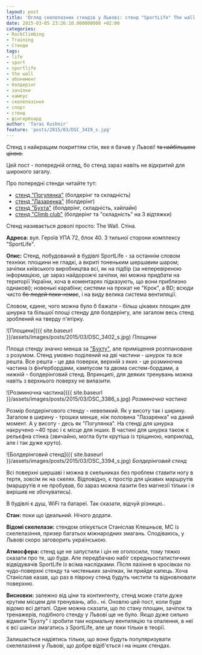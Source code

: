 ```yaml
---
layout: post
title: 'Огляд скелелазних стендів у Львові: стенд "SportLife" The wall'
date: 2015-03-05 23:26:10.000000000 +02:00
categories:
- RockClimbing
- Training
- Стенди
tags:
- life
- sport
- sportlife
- the wall
- абонемент
- болдерінг
- зачіпки
- кампус
- скелелазіння
- спорт
- стенд
- фінгербоард
author: 'Taras Kushnir'
feature: 'posts/2015/03/DSC_3419_s.jpg'
---
```



Стенд з найкращим покриттям стін, яке я бачив у Львові! <del>та найбільшою ціною.</del>

Цей пост - попередній огляд, бо стенд зараз навіть не відкритий для широкого загалу.

Про попередні стенди читайте тут:
<ul>
<li><a title="Огляд скелелазних стендів у Львові: стенд “Погулянка”" href="http://jamming.com.ua/%d0%be%d0%b3%d0%bb%d1%8f%d0%b4-%d1%81%d0%ba%d0%b5%d0%bb%d0%b5%d0%bb%d0%b0%d0%b7%d0%bd%d0%b8%d1%85-%d1%81%d1%82%d0%b5%d0%bd%d0%b4%d1%96%d0%b2-%d1%83-%d0%bb%d1%8c%d0%b2%d0%be%d0%b2%d1%96-%d1%81%d1%82-3/" target="_blank" rel="noopener noreferrer">стенд "Погулянка"</a> (болдерінг та складність)</li>
<li><a title="Огляд скелазних стендів у Львові: стенд “Лазаренка”" href="http://jamming.com.ua/%d0%be%d0%b3%d0%bb%d1%8f%d0%b4-%d1%81%d0%ba%d0%b5%d0%bb%d0%b0%d0%b7%d0%bd%d0%b8%d1%85-%d1%81%d1%82%d0%b5%d0%bd%d0%b4%d1%96%d0%b2-%d1%83-%d0%bb%d1%8c%d0%b2%d0%be%d0%b2%d1%96-%d1%81%d1%82%d0%b5%d0%bd/" target="_blank" rel="noopener noreferrer">стенд "Лазаренка"</a> (болдерінг)</li>
<li><a title="Огляд скелелазних стендів у Львові: стенд “Бухта”" href="http://jamming.com.ua/%d0%be%d0%b3%d0%bb%d1%8f%d0%b4-%d1%81%d0%ba%d0%b5%d0%bb%d0%b5%d0%bb%d0%b0%d0%b7%d0%bd%d0%b8%d1%85-%d1%81%d1%82%d0%b5%d0%bd%d0%b4%d1%96%d0%b2-%d1%83-%d0%bb%d1%8c%d0%b2%d0%be%d0%b2%d1%96-%d1%81%d1%82/" target="_blank" rel="noopener noreferrer">стенд "Бухта"</a> (болдерінг, складність, хайлайн)</li>
<li><a title="Огляд скелелазних стендів у Львові: стенд “Climb club” (або “Арсен”)" href="http://jamming.com.ua/%d0%be%d0%b3%d0%bb%d1%8f%d0%b4-%d1%81%d0%ba%d0%b5%d0%bb%d0%b5%d0%bb%d0%b0%d0%b7%d0%bd%d0%b8%d1%85-%d1%81%d1%82%d0%b5%d0%bd%d0%b4%d1%96%d0%b2-%d1%83-%d0%bb%d1%8c%d0%b2%d0%be%d0%b2%d1%96-%d1%81%d1%82-2/" target="_blank" rel="noopener noreferrer">стенд "Climb club"</a> (болдерінг та "складність" на 3 відтяжки)</li>
</ul>

<!--more-->

Стенд називається доволі просто: The Wall. Стіна.

<strong>Адреса:</strong> вул. Героїв УПА 72, блок 40. З тильної сторони комплексу "SportLife".

<strong>Опис:</strong> Стенд, побудований в будівлі SportLife - за останнім словом техніки: площини не гладкі, а вкриті тоненьким шершавим шаром; зачіпки київського виробництва всі, як на підбір (за неперевіреною інформацією, це зараз найдорожчі зачіпки, які можна придбати на території України, хоча в коментарях підказують, що вони приблизно однакові); новенькі карабіни; системи на прокат не "Крок", а BD; всюди чисто <del>бо людей поки немає</del>, і на виду велика система вентиляції.

Словом, єдине, чого можна було б бажати - більш цікавих площин для шнурка та більшої площі стенду для болдерінгу, але загалом весь стенд зроблений на тверду п'ятірку.

![Площини]({{ site.baseurl }}/assets/images/posts/2015/03/DSC_3402_s.jpg)
*Площини*

Площа стенду значно менша за <a title="Огляд скелелазних стендів у Львові: стенд “Бухта”" href="http://jamming.com.ua/%d0%be%d0%b3%d0%bb%d1%8f%d0%b4-%d1%81%d0%ba%d0%b5%d0%bb%d0%b5%d0%bb%d0%b0%d0%b7%d0%bd%d0%b8%d1%85-%d1%81%d1%82%d0%b5%d0%bd%d0%b4%d1%96%d0%b2-%d1%83-%d0%bb%d1%8c%d0%b2%d0%be%d0%b2%d1%96-%d1%81%d1%82/" target="_blank" rel="noopener noreferrer">"Бухту"</a>, але приміщення розплановане з розумом. Стенд умовно поділений на дві частини - шнурок та все решта. Все решта - це два поверхи, верхній з яких - це розминочна частина із фінґербордами, кампусом та двома систем-бордами, а нижній - болдерінговий стенд. Впринципі, для деяких тренувань можна навіть з верхнього поверху не вилазити.

![Розминочна частина]({{ site.baseurl }}/assets/images/posts/2015/03/DSC_3386_s.jpg)
*Розминочна частина*

Розмір болдерінгового стенду - невеликий. Як у висоту так і ширину. Загалом в ширину - трошки менше, ніж половина "Лазаренка" на даний момент. А у висоту - десь як "Погулянка". На стенді для шнурка накручено ~40 трас і є місце для інших. В частині для шнурка також є рельєфна стінка (звичайно, могла бути крутіша із тріщиною, наприклад, але і так дуже круто).

![Болдерінговий стенд]({{ site.baseurl }}/assets/images/posts/2015/03/DSC_3394_s.jpg)
*Болдерінговий стенд*

Всі поверхні шершаві і можна в скельниках без проблем ставити ногу в тертя, зовсім як на скелях. Відповідно, є простір для цікавих маршрутів (маршрутів я не пробував, бо зараз можна лазити без магнезії тільки і я вирішив не збочуватись).

В будівлі є душ, WiFi та батареї. Так сказати, відчуй різницю..

<strong>Стан:</strong> поки що ідеальний. Нічого додати.

<strong>Відомі скелелази:</strong> стендом опікується Станіслав Клешньов, МС із скелелазіння, призер багатьох міжнародних змагань. Сподіваюсь, у Львові скоро заговорить українською.

<strong>Атмосфера:</strong> стенд ще не запустили і цін не оголосили, тому тяжко сказати про те, що буде. Але передбачаю набіг середньостатистичних відвідувачів SportLife із всіма наслідками. Після лазіння в кросівках по чудо-поверхні стенду та чистеньких зачіпках, їм прийде капець. Хоча Станіслав казав, що раз в півроку стенд будуть чистити та відновлювати поверхню.

<strong>Висновки:</strong> залежно від ціни та контингенту, стенд може стати дуже крутим місцем для тренувань, або.. ні. Оновлю цей пост, коли буде відомо всі деталі. Одне можна сказати, що по стану площин, зачіпок та тренажерів, подібного стенду у Львові ще не було. Якщо дуже сильно відмити "Бухту" і зробити там нормальну вентиляцію та опалення, в неї є всі шанси змагатись з SportLife, але це поки тільки в теорії.

Залишається надіятись тільки, що вони будуть популяризувати скелелазіння у Львові, що добре відіб'ється і на інших стендах.

&nbsp;
